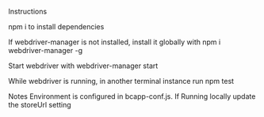 Instructions

npm i to install dependencies

If webdriver-manager is not installed, install it globally with npm i webdriver-manager -g

Start webdriver with webdriver-manager start

While webdriver is running, in another terminal instance run npm test

Notes
Environment is configured in bcapp-conf.js. If Running locally update the storeUrl setting
